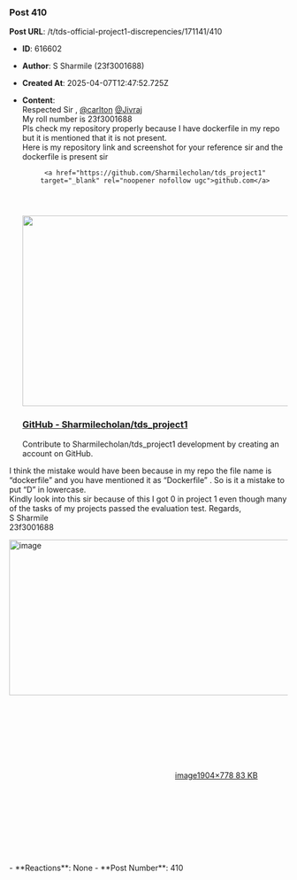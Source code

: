 ### Post 410
**Post URL**: /t/tds-official-project1-discrepencies/171141/410
- **ID**: 616602
- **Author**: S Sharmile (23f3001688)
- **Created At**: 2025-04-07T12:47:52.725Z
- **Content**:  
  Respected Sir , <a class="mention" href="/u/carlton">@carlton</a> <a class="mention" href="/u/jivraj">@Jivraj</a><br>
My roll number is 23f3001688<br>
Pls check my repository properly because I have dockerfile in my repo but it is mentioned that it is not present.<br>
Here is my repository link and screenshot for your reference sir and the dockerfile is present sir<aside class="onebox githubrepo" data-onebox-src="https://github.com/Sharmilecholan/tds_project1">
  <header class="source">

      <a href="https://github.com/Sharmilecholan/tds_project1" target="_blank" rel="noopener nofollow ugc">github.com</a>
  </header>

  <article class="onebox-body">
    <div class="github-row" data-github-private-repo="false">
  <img width="690" height="344" src="https://europe1.discourse-cdn.com/flex013/uploads/iitm/optimized/3X/3/f/3f4296a48f50a92933eb573695c91faee58b51a1_2_690x344.png" class="thumbnail" data-dominant-color="F1F3F7">

  <h3><a href="https://github.com/Sharmilecholan/tds_project1" target="_blank" rel="noopener nofollow ugc">GitHub - Sharmilecholan/tds_project1</a></h3>

    <span class="github-repo-description">Contribute to Sharmilecholan/tds_project1 development by creating an account on GitHub.</span>
</div>

  </article>

  <div class="onebox-metadata">
    
    
  </div>

  <div style="clear: both"></div>
</aside>

I think the mistake would have been because in my repo the file name is “dockerfile” and you have mentioned it as “Dockerfile” . So is it a mistake to put “D” in lowercase.<br>
Kindly look into this sir because of this I got 0 in project 1 even though many of the tasks of my projects passed the evaluation test.
Regards,<br>
S Sharmile<br>
23f3001688<br>
<div class="lightbox-wrapper"><a class="lightbox" href="https://europe1.discourse-cdn.com/flex013/uploads/iitm/original/3X/0/1/014b7a8714c79b6921eb8f8da545286cc6dbedc8.png" data-download-href="/uploads/short-url/bsbL74iFS0JzQRrxlTsAhpeWVi.png?dl=1" title="image" rel="noopener nofollow ugc"><img src="https://europe1.discourse-cdn.com/flex013/uploads/iitm/optimized/3X/0/1/014b7a8714c79b6921eb8f8da545286cc6dbedc8_2_690x281.png" alt="image" data-base62-sha1="bsbL74iFS0JzQRrxlTsAhpeWVi" width="690" height="281" srcset="https://europe1.discourse-cdn.com/flex013/uploads/iitm/optimized/3X/0/1/014b7a8714c79b6921eb8f8da545286cc6dbedc8_2_690x281.png, https://europe1.discourse-cdn.com/flex013/uploads/iitm/optimized/3X/0/1/014b7a8714c79b6921eb8f8da545286cc6dbedc8_2_1035x421.png 1.5x, https://europe1.discourse-cdn.com/flex013/uploads/iitm/optimized/3X/0/1/014b7a8714c79b6921eb8f8da545286cc6dbedc8_2_1380x562.png 2x" data-dominant-color="13171D"><div class="meta"><svg class="fa d-icon d-icon-far-image svg-icon" aria-hidden="true"><use href="#far-image"></use></svg><span class="filename">image</span><span class="informations">1904×778 83 KB</span><svg class="fa d-icon d-icon-discourse-expand svg-icon" aria-hidden="true"><use href="#discourse-expand"></use></svg></div></a></div>
- **Reactions**: None
- **Post Number**: 410

